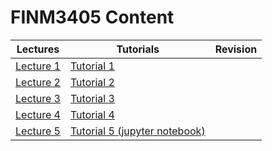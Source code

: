# FINM3405 Content

| Lectures | Tutorials | Revision | 
| --- | --- | --- |
| [Lecture 1](lecture1.html) | [Tutorial 1](tutorial1.html) |
| [Lecture 2](lecture2.html) | [Tutorial 2](tutorial2.html) |
| [Lecture 3](lecture3.html) | [Tutorial 3](tutorial3.html) |
| [Lecture 4](lecture4.html) | [Tutorial 4](tutorial4.html) |
| [Lecture 5](lecture5.html) | [Tutorial 5 (jupyter notebook)](tutorial5.ipynb) |